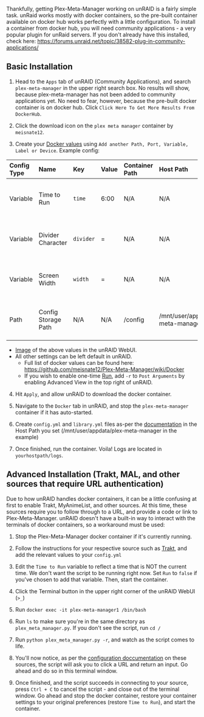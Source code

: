 Thankfully, getting Plex-Meta-Manager working on unRAID is a fairly simple task. unRaid works mostly with docker containers, so the pre-built container available on docker hub works perfectly with a little configuration.
To install a container from docker hub, you will need community applications - a very popular plugin for unRaid servers. If you don't already have this installed, check here: https://forums.unraid.net/topic/38582-plug-in-community-applications/

## Basic Installation

1. Head to the `Apps` tab of unRAID (Community Applications), and search `plex-meta-manager` in the upper right search box. No results will show, because plex-meta-manager has not been added to community applications yet. No need to fear, however, because the pre-built docker container is on docker hub. Click `Click Here To Get More Results From DockerHub`.

2. Click the download icon on the `plex meta manager` container by `meisnate12`.

3. Create your [Docker values](https://github.com/meisnate12/Plex-Meta-Manager-Wiki/blob/master/Docker.md) using `Add another Path, Port, Variable, Label or Device`. Example config:

| Config Type | Name | Key | Value | Container Path | Host Path | Access Mode | Description |
| :--- | :--- | :--- | :--- | :--- | :--- | :--- | :--- |
| Variable | Time to Run | `time` | 6:00 | N/A | N/A | N/A | Time to update each day. Format: HH:MM |
| Variable | Divider Character | `divider` | = | N/A | N/A | N/A | The character that divides the sections |
| Variable | Screen Width | `width` | = | N/A | N/A | N/A | The character that divides the sections |
| Path | Config Storage Path | N/A | N/A | /config | /mnt/user/appdata/plex-meta-manager | Read/Write | The character that divides the sections |

* [Image](https://i.imgur.com/2y8RPTt.png) of the above values in the unRAID WebUI.
* All other settings can be left default in unRAID.
  * Full list of docker values can be found here: https://github.com/meisnate12/Plex-Meta-Manager/wiki/Docker
  * If you wish to enable one-time [Run](https://github.com/meisnate12/Plex-Meta-Manager/wiki/Docker), add `-r` to `Post Arguments` by enabling Advanced View in the top right of unRAID.
  
4. Hit `Apply`, and allow unRAID to download the docker container.

5. Navigate to the `Docker` tab in unRAID, and stop the `plex-meta-manager` container if it has auto-started.

6. Create `config.yml` and `library.yml` files as-per the [documentation](https://github.com/meisnate12/Plex-Meta-Manager/wiki/Configuration-File) in the Host Path you set (/mnt/user/appdata/plex-meta-manager in the example)

7. Once finished, run the container. Voila! Logs are located in `yourhostpath/logs`.

## Advanced Installation (Trakt, MAL, and other sources that require URL authentication)

Due to how unRAID handles docker containers, it can be a little confusing at first to enable Trakt, MyAnimeList, and other sources. At this time, these sources require you to follow through to a URL, and provide a code or link to Plex-Meta-Manager. unRAID doesn't have a built-in way to interact with the terminals of docker containers, so a workaround must be used:

1. Stop the Plex-Meta-Manager docker container if it's currently running.

2. Follow the instructions for your respective source such as [Trakt](https://github.com/meisnate12/Plex-Meta-Manager/wiki/Trakt-Attributes), and add the relevant values to your `config.yml`

3. Edit the `Time to Run` variable to reflect a time that is NOT the current time. We don't want the script to be running right now. Set `Run` to `false` if you've chosen to add that variable. Then, start the container.

4. Click the Terminal button in the upper right corner of the unRAID WebUI (`>_`)

5. Run `docker exec -it plex-meta-manager1 /bin/bash`

6. Run `ls` to make sure you're in the same directory as `plex_meta_manager.py`. If you don't see the script, run `cd /`
  
7. Run `python plex_meta_manager.py -r`, and watch as the script comes to life.

8. You'll now notice, as per the [configuration doccumentation](https://github.com/meisnate12/Plex-Meta-Manager/wiki/Configuration-File) on these sources, the script will ask you to click a URL and return an input. Go ahead and do so in this terminal window.

9. Once finished, and the script succeeds in connecting to your source, press `Ctrl + C` to cancel the script - and close out of the terminal window. Go ahead and stop the docker container, restore your container settings to your original preferences (restore `Time to Run`), and start the container.
